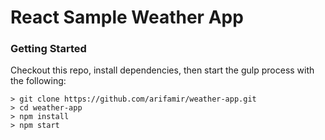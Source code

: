 # React Sample Weather App

### Getting Started

Checkout this repo, install dependencies, then start the gulp process with the following:

```
> git clone https://github.com/arifamir/weather-app.git
> cd weather-app
> npm install
> npm start
```
